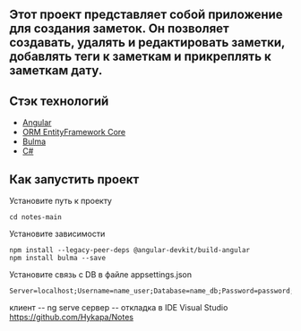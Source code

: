 ## Этот проект представляет собой приложение для создания заметок. Он позволяет создавать, удалять и редактировать заметки, добавлять теги к заметкам и прикреплять к заметкам дату.

## Стэк технологий
- [Angular](https://angular.io/Angular/)
- [ORM EntityFramework Core](https://learn.microsoft.com/ru-ru/ef/core/)
- [Bulma](https://bulma.io/)
- [C#](https://learn.microsoft.com/ru-ru/dotnet/csharp/)

## Как запустить проект

Установите путь к проекту 
```
cd notes-main
```

Установите зависимости

```
npm install --legacy-peer-deps @angular-devkit/build-angular
npm install bulma --save
```
Установите связь с DB в файле appsettings.json

```
Server=localhost;Username=name_user;Database=name_db;Password=password;Port=5432"
```

клиент -- ng serve
сервер -- откладка в IDE Visual Studio
https://github.com/Hykapa/Notes
